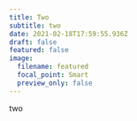 ```yaml
---
title: Two
subtitle: two
date: 2021-02-18T17:59:55.936Z
draft: false
featured: false
image:
  filename: featured
  focal_point: Smart
  preview_only: false
---
```

two